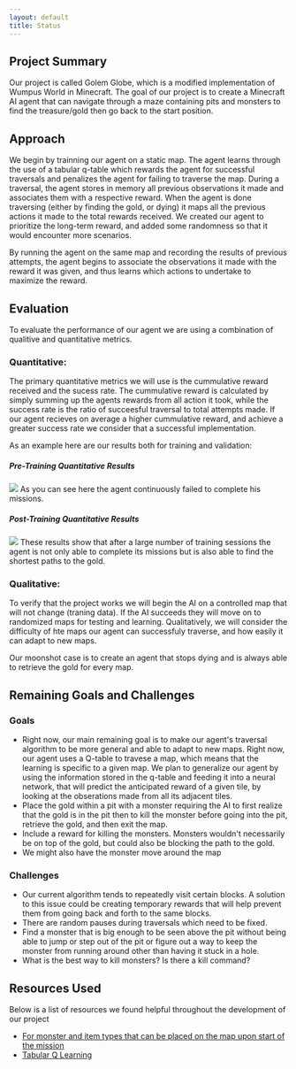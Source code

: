 ```yaml
---
layout: default
title: Status
---
```

## Project Summary
Our project is called Golem Globe, which is a modified implementation of Wumpus World in Minecraft. 
The goal of our project is to create a Minecraft AI agent that can navigate through a maze containing pits and monsters to find the treasure/gold then go back to the start position.

## Approach
We begin by trainning our agent on a static map. The agent learns through the use of a tabular q-table which rewards the agent for successful traversals and penalizes the agent for failing to traverse the map. During a traversal, the agent stores in memory all previous observations it made and associates them with a respective reward. When the agent is done traversing (either by finding the gold, or dying) it maps all the previous actions it made to the total rewards received. We created our agent to prioritize the long-term reward, and added some randomness so that it would encounter more scenarios. 

By running the agent on the same map and recording the results of previous attempts, the agent begins to associate the observations it made with the reward it was given, and thus learns which actions to undertake to maximize the reward.

## Evaluation 
To evaluate the performance of our agent we are using a combination of qualitive and quantitative metrics.

### Quantitative:
The primary quantitative metrics we will use is the cummulative reward received and the sucess rate. The cummulative reward is calculated by simply summing up the agents rewards from all action it took, while the success rate is the ratio of succeesful traversal to total attempts made. If our agent recieves on average a higher cummulative reward, and achieve a greater success rate we consider that a successful implementation.

As an example here are our results both for training and validation: 

##### Pre-Training Quantitative Results 
![](https://drive.google.com/open?id=1W6HRU4QMD0Hbs6IqZNZsVyUPFMaDLEX5)
As you can see here the agent continuously failed to complete his missions. 

##### Post-Training Quantitative Results 
![](https://drive.google.com/open?id=1jHN1jHAr9PZk_gfGSg_9h1kyhk-1Nljk)
These results show that after a large number of training sessions the agent is not only able to complete its missions but is also able to find the shortest paths to the gold. 


### Qualitative:
To verify that the project works we will begin the AI on a controlled map that will not change (traning data). If the AI succeeds they will move on to randomized maps for testing and learning. Qualitatively, we will consider the difficulty of hte maps our agent can successfuly traverse, and how easily it can adapt to new maps. 

Our moonshot case is to create an agent that stops dying and is always able to retrieve the gold for every map. 

## Remaining Goals and Challenges 

### Goals
- Right now, our main remaining goal is to make our agent's traversal algorithm to be more general and able to adapt to new maps. Right now, our agent uses a Q-table to travese a map, which means that the learning is specific to a given map. We plan to generalize our agent by using the information stored in the q-table and feeding it into a neural network, that will predict the anticipated reward of a given tile, by looking at the obserations made from all its adjacent tiles.
- Place the gold within a pit with a monster requiring the AI to first realize that the gold is in the pit then to kill the monster before going into the pit, retrieve the gold, and then exit the map. 
- Include a reward for killing the monsters. Monsters wouldn't necessarily be on top of the gold, but could also be blocking the path to the gold.
- We might also have the monster move around the map

### Challenges 
- Our current algorithm tends to repeatedly visit certain blocks. A solution to this issue could be creating temporary rewards that will help prevent them from going back and forth to the same blocks. 
- There are random pauses during traversals which need to be fixed. 
- Find a monster that is big enough to be seen above the pit without being able to jump or step out of the pit or figure out a way to keep the monster from running around other than having it stuck in a hole. 
- What is the best way to kill monsters? Is there a kill command? 

## Resources Used  
Below is a list of resources we found helpful throughout the development of our project
 - [For monster and item types that can be placed on the map upon start of the mission](https://github.com/microsoft/malmo/blob/master/Schemas/Types.xsd.in)
 - [Tabular Q Learning](https://github.com/Microsoft/malmo/blob/master/Malmo/samples/Python_examples/tabular_q_learning.py)

